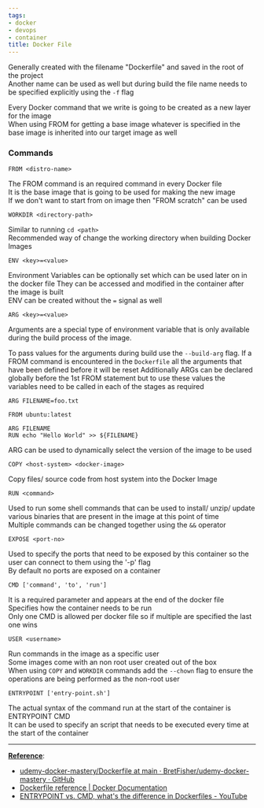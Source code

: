 ```yaml
---
tags:
- docker
- devops
- container
title: Docker File
---
```


Generally created with the filename "Dockerfile" and saved in the root of the project  
Another name can be used as well but during build the file name needs to be specified explicitly using the `-f` flag

Every Docker command that we write is going to be created as a new layer for the image  
When using FROM for getting a base image whatever is specified in the base image is inherited into our target image as well

### Commands

````docker
FROM <distro-name>
````

The FROM command is an required command in every Docker file  
It is the base image that is going to be used for making the new image  
If we don't want to start from on image then "FROM scratch" can be used

````docker
WORKDIR <directory-path>
````

Similar to running `cd <path>`  
Recommended way of change the working directory when building Docker Images

````docker
ENV <key>=<value>
````

Environment Variables can be optionally set which can be used later on in the docker file  They can be accessed and modified in the container after the image is built  
ENV can be created without the `=` signal as well

```docker
ARG <key>=<value>
```

Arguments are a special type of environment variable that is only available during the build process of the image.

To pass values for the arguments during build use the `--build-arg` flag. If a FROM command is encountered in the `Dockerfile` all the arguments that have been defined before it will be reset
Additionally ARGs can be declared globally before the 1st FROM statement but to use these values the variables need to be called in each of the stages as required

```docker
ARG FILENAME=foo.txt

FROM ubuntu:latest

ARG FILENAME
RUN echo "Hello World" >> ${FILENAME}
```

ARG can be used to dynamically select the version of the image to be used

````docker
COPY <host-system> <docker-image>
````

Copy files/ source code from host system into the Docker Image

````docker
RUN <command>
````

Used to run some shell commands that can be used to install/ unzip/ update various binaries that are present in the image at this point of time  
Multiple commands can be changed together using the `&&` operator

````docker
EXPOSE <port-no>
````

Used to specify the ports that need to be exposed by this container so the user can connect to them using the '-p' flag  
By default no ports are exposed on a container

````docker
CMD ['command', 'to', 'run']
````

It is a required parameter and appears at the end of the docker file  
Specifies how the container needs to be run  
Only one CMD is allowed per docker file so if multiple are specified the last one wins

````docker
USER <username>
````

Run commands in the image as a specific user  
Some images come with an non root user created out of the box  
When using `COPY` and `WORKDIR` commands add the `--chown` flag to ensure the operations are being performed as the non-root user

````docker
ENTRYPOINT ['entry-point.sh']
````

The actual syntax of the command run at the start of the container is ENTRYPOINT CMD  
It can be used to specify an script that needs to be executed every time at the start of the container

---

**<u>Reference</u>**:

* [udemy-docker-mastery/Dockerfile at main · BretFisher/udemy-docker-mastery · GitHub](https://github.com/BretFisher/udemy-docker-mastery/blob/main/dockerfile-sample-1/Dockerfile)
* [Dockerfile reference | Docker Documentation](https://docs.docker.com/engine/reference/builder/)
* [ENTRYPOINT vs. CMD, what's the difference in Dockerfiles - YouTube](https://www.youtube.com/watch?v=C1GE07UEFDo)